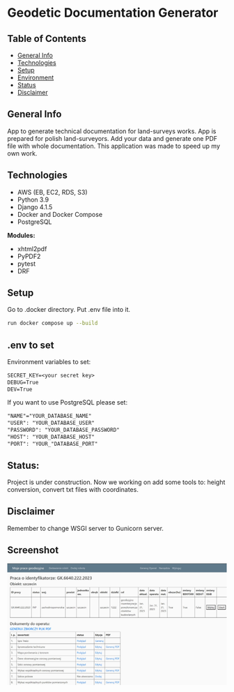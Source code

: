 # Geodetic Documentation Generator

## Table of Contents
* [General Info](#general-info)
* [Technologies](#technologies)
* [Setup](#setup)
* [Environment](#env-to-set)
* [Status](#status)
* [Disclaimer](#disclaimer)

## General Info
App to generate technical documentation for land-surveys works. App is prepared for polish land-surveyors.
Add your data and generate one PDF file with whole documentation. This application was made to speed up my own work.

## Technologies
- AWS (EB, EC2, RDS, S3)
- Python 3.9
- Django 4.1.5
- Docker and Docker Compose
- PostgreSQL  
  
**Modules:**  
- xhtml2pdf
- PyPDF2
- pytest
- DRF

## Setup
Go to .docker directory. Put .env file into it.
```bash
run docker compose up --build
```

## .env to set
Environment variables to set:
```
SECRET_KEY=<your secret key>
DEBUG=True
DEV=True
```
If you want to use PostgreSQL please set:
```
"NAME"="YOUR_DATABASE_NAME"
"USER": "YOUR_DATABASE_USER"
"PASSWORD": "YOUR_DATABASE_PASSWORD"
"HOST": "YOUR_DATABASE_HOST"
"PORT": "YOUR_"DATABASE_PORT"
```

## Status:
Project is under construction.
Now we working on add some tools to: height conversion, convert txt files with coordinates.

## Disclaimer
Remember to change WSGI server to Gunicorn server.

## Screenshot
![Screenshot of a detail of geodeti work](geo_doc_generator/media/screen2.jpeg)
